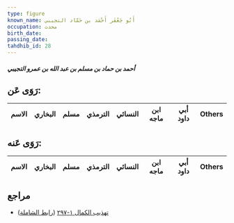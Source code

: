 ```yaml
---
type: figure
known_name: أَبُو جَعْفَر أَحْمَد بن حَمَّاد التجيبي
occupation: محدث
birth_date:
passing_date:
tahdhib_id: 28
---
```

##### أحمد بن حماد بن مسلم بن عبد الله بن عمرو التجيبي

## رَوَى عَن:
| الاسم | البخاري | مسلم | الترمذي | النسائي | ابن ماجه | أبي داود | Others |
| ----- | ------- | ---- | ------- | ------- | -------- | -------- | ------ |
## رَوَى عَنه:
| الاسم | البخاري | مسلم | الترمذي | النسائي | ابن ماجه | أبي داود | Others |
| ----- | ------- | ---- | ------- | ------- | -------- | -------- | ------ |
## مراجع
- [تهذيب الكمال ١-٢٩٧](obsidian://open?vault=Tahdhib-al-Kamal&file=Figures/٢٨-أحمد%20بن%20حماد%20بن%20مسلم%20بن%20عبد%20الله%20بن%20عمرو%20التجيبي) ([رابط الشاملة](https://shamela.ws/book/3722/296))